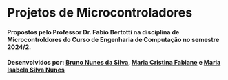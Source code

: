 # Projetos de Microcontroladores 
#### Propostos pelo Professor Dr. Fabio Bertotti na disciplina de Microcontroldores do Curso de Engenharia de Computação no semestre 2024/2.
#### Desenvolvidos por: [Bruno Nunes da Silva](), [Maria Cristina Fabiane](https://github.com/MacriFabiane/) e [Maria Isabela Silva Nunes]()
